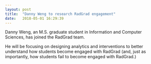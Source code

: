 ```yaml
---
layout: post
title:  "Danny Weng to research RadGrad engagement"
date:   2018-05-01 16:29:39
---
```


Danny Weng, an M.S. graduate student in Information and Computer Sciences, has joined the RadGrad team.

<!--truncate-->

He will be focusing on designing analytics and interventions to better understand how students become engaged with RadGrad (and, just as importantly, how students fail to become engaged with RadGrad.)
